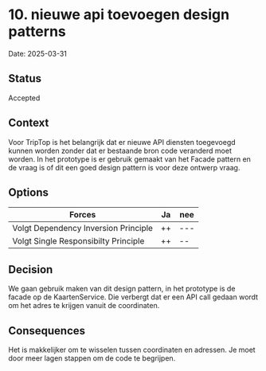 # 10. nieuwe api toevoegen design patterns

Date: 2025-03-31

## Status

Accepted

## Context

Voor TripTop is het belangrijk dat er nieuwe API diensten toegevoegd kunnen worden zonder dat er bestaande bron code
veranderd moet worden. In het prototype is er gebruik gemaakt van het Facade pattern en de vraag is of dit een goed
design pattern is voor deze ontwerp vraag.

## Options

| Forces                               | Ja | nee |
|--------------------------------------|----|-----|
| Volgt Dependency Inversion Principle | ++ | --- |
| Volgt Single Responsibilty Principle | ++ | --  |

## Decision

We gaan gebruik maken van dit design pattern, in het prototype is de facade op de KaartenService. Die verbergt dat er
een API call gedaan wordt om het adres te krijgen vanuit de coordinaten.

## Consequences

Het is makkelijker om te wisselen tussen coordinaten en adressen.
Je moet door meer lagen stappen om de code te begrijpen.
